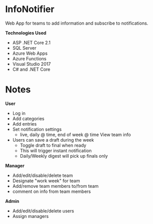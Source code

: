 # InfoNotifier
Web App for teams to add information and subscribe to notifications. 

**Technologies Used**

- ASP .NET Core 2.1
- SQL Server
- Azure Web Apps
- Azure Functions
- Visual Studio 2017 
- C# and .NET Core


# Notes

**User**

- Log in
- Add categories
- Add entries
- Set notification settings
  - live, daily @ time, end of week @ time View team info 
- Users can save a draft during the week
  - Toggle draft to final when ready 
  - This will trigger instant notification 
  - Daily/Weekly digest will pick up finals only 

**Manager**
- Add/edit/disable/delete team
- Designate "work week" for team
- Add/remove team members to/from team 
- comment on info from team members

**Admin**
- Add/edit/disable/delete users
- Assign managers 

